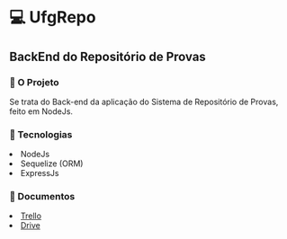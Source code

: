 # :computer: UfgRepo
## BackEnd do Repositório de Provas

### :file_folder: O Projeto
Se trata do Back-end da aplicação do Sistema de Repositório de Provas, feito em NodeJs.

### :rocket: Tecnologias
<li>NodeJs</li>
<li>Sequelize (ORM)</li>
<li>ExpressJs</li>

### :page_facing_up: Documentos

  <li> <a href="https://trello.com/b/boIX9B3B/projeto-de-dominação-mundial-fase-1">Trello</a></li>
   <li> <a href="https://drive.google.com/drive/u/1/folders/14yKGJKvvw91Zj9bTdn8-C-h5fAlP-57V">Drive</a></li>
